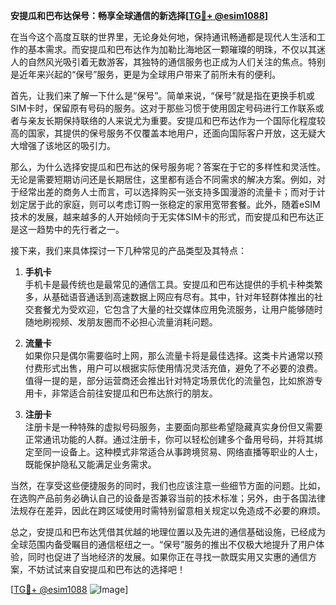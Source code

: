 **安提瓜和巴布达保号：畅享全球通信的新选择[[TG💪+ @esim1088](https://t.me/s/esim1088)]**

在当今这个高度互联的世界里，无论身处何地，保持通讯畅通都是现代人生活和工作的基本需求。而安提瓜和巴布达作为加勒比海地区一颗璀璨的明珠，不仅以其迷人的自然风光吸引着无数游客，其独特的通信服务也正成为人们关注的焦点。特别是近年来兴起的“保号”服务，更是为全球用户带来了前所未有的便利。

首先，让我们来了解一下什么是“保号”。简单来说，“保号”就是指在更换手机或SIM卡时，保留原有号码的服务。这对于那些习惯于使用固定号码进行工作联系或者与亲友长期保持联络的人来说尤为重要。安提瓜和巴布达作为一个国际化程度较高的国家，其提供的保号服务不仅覆盖本地用户，还面向国际客户开放，这无疑大大增强了该地区的吸引力。

那么，为什么选择安提瓜和巴布达的保号服务呢？答案在于它的多样性和灵活性。无论是需要短期访问还是长期居住，这里都有适合不同需求的解决方案。例如，对于经常出差的商务人士而言，可以选择购买一张支持多国漫游的流量卡；而对于计划定居于此的家庭，则可以考虑订购一张稳定的家用宽带套餐。此外，随着eSIM技术的发展，越来越多的人开始倾向于无实体SIM卡的形式，而安提瓜和巴布达正是这一趋势中的先行者之一。

接下来，我们来具体探讨一下几种常见的产品类型及其特点：

1. **手机卡**  
   手机卡是最传统也是最常见的通信工具。安提瓜和巴布达提供的手机卡种类繁多，从基础语音通话到高速数据上网应有尽有。其中，针对年轻群体推出的社交套餐尤为受欢迎，它包含了大量的社交媒体应用免流服务，让用户能够随时随地刷视频、发朋友圈而不必担心流量消耗问题。

2. **流量卡**  
   如果你只是偶尔需要临时上网，那么流量卡将是最佳选择。这类卡片通常以预付费形式出售，用户可以根据实际使用情况灵活充值，避免了不必要的浪费。值得一提的是，部分运营商还会推出针对特定场景优化的流量包，比如旅游专用卡，非常适合前往安提瓜和巴布达旅行的朋友。

3. **注册卡**  
   注册卡是一种特殊的虚拟号码服务，主要面向那些希望隐藏真实身份但又需要正常通讯功能的人群。通过注册卡，你可以轻松创建多个备用号码，并将其绑定至同一设备上。这种模式非常适合从事跨境贸易、网络直播等职业的人士，既能保护隐私又能满足业务需求。

当然，在享受这些便捷服务的同时，我们也应该注意一些细节方面的问题。比如，在选购产品前务必确认自己的设备是否兼容当前的技术标准；另外，由于各国法律法规存在差异，因此在跨区域使用时需特别留意相关规定以免造成不必要的麻烦。

总之，安提瓜和巴布达凭借其优越的地理位置以及先进的通信基础设施，已经成为全球范围内备受瞩目的通信枢纽之一。“保号”服务的推出不仅极大地提升了用户体验，同时也促进了当地经济的发展。如果你正在寻找一款既实用又实惠的通信方案，不妨试试来自安提瓜和巴布达的选择吧！

[[TG💪+ @esim1088](https://t.me/s/esim1088) ![Image](https://i.postimg.cc/4NQfJmqS/Snipaste-2025-05-13-00-14-12.png)]